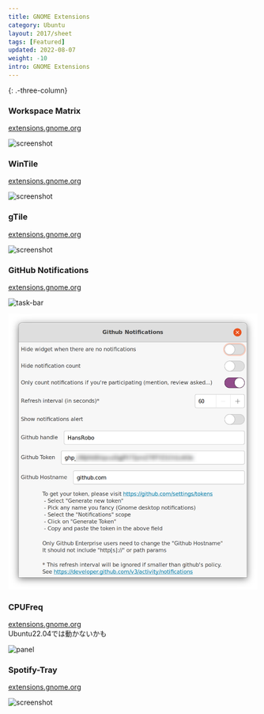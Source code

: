 ```yaml
---
title: GNOME Extensions
category: Ubuntu
layout: 2017/sheet
tags: [Featured]
updated: 2022-08-07
weight: -10
intro: GNOME Extensions
---
```


{: .-three-column}

### Workspace Matrix

[extensions.gnome.org](https://extensions.gnome.org/extension/1485/workspace-matrix/)

![screenshot](https://extensions.gnome.org/extension-data/screenshots/screenshot_1485.png)

### WinTile

[extensions.gnome.org](https://extensions.gnome.org/extension/1723/wintile-windows-10-window-tiling-for-gnome/)

![screenshot](https://extensions.gnome.org/extension-data/screenshots/screenshot_1723.png)

### gTile

[extensions.gnome.org](https://extensions.gnome.org/extension/28/gtile/)

![screenshot](https://extensions.gnome.org/extension-data/screenshots/screenshot_28.png)

### GitHub Notifications

[extensions.gnome.org](https://extensions.gnome.org/extension/1125/github-notifications/)

![task-bar](https://extensions.gnome.org/extension-data/screenshots/screenshot_1125_WJMldKq.png)

![setting](https://raw.githubusercontent.com/HansRobo/mycheatsheets/master/assets/images/github-notifications-settings.png)

### CPUFreq

[extensions.gnome.org](https://extensions.gnome.org/extension/1082/cpufreq/)  
Ubuntu22.04では動かないかも

![panel](https://extensions.gnome.org/extension-data/screenshots/screenshot_1082_8G7gjUt.png)


### Spotify-Tray

[extensions.gnome.org](https://extensions.gnome.org/extension/4472/spotify-tray/)

![screenshot](https://extensions.gnome.org/extension-data/screenshots/screenshot_4472.png)